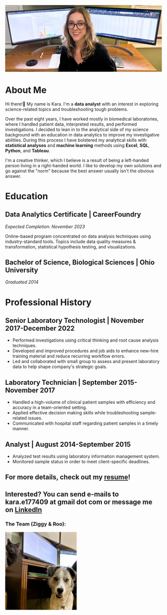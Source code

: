 <img src="images/portfolio3.jpg"/>

# About Me 
Hi there!👋 My name is Kara. I'm a **data analyst** with an interest in exploring science-related topics and troubleshooting tough problems. 

Over the past eight years, I have worked mostly in biomedical laboratories, where I handled patient data, interpreted results, and performed investigations. I decided to lean in to the analytical side of my science background with an education in data analytics to improve my investigative abilities. During this process I have bolstered my analytical skills with **statistical analyses** and **machine learning** methods using **Excel**, **SQL**, **Python**, and **Tableau**.

I'm a creative thinker, which I believe is a result of being a left-handed person living in a right-handed world. I like to develop my own solutions and go against the "norm" because the best answer usually isn't the obvious answer.

# Education
## Data Analytics Certificate | CareerFoundry
*Expected Completion: November 2023*

Online-based program concentrated on data analysis techniques using industry-standard tools. Topics include data quality measures & transformation, statistical hypothesis testing, and visualizations.

## Bachelor of Science, Biological Sciences | Ohio University
*Graduated 2014*

# Professional History 
## Senior Laboratory Technologist | November 2017-December 2022
* Performed investigations using critical thinking and root cause analysis techniques.
* Developed and improved procedures and job aids to enhance new-hire training material and reduce recurring workflow errors.
* Led and collaborated with small group to assess and present laboratory data to help shape company's strategic goals.

## Laboratory Technician | September 2015-November 2017
* Handled a high-volume of clinical patient samples with efficiency and accuracy in a team-oriented setting.
* Applied effective decision making skills while troubleshooting sample-related issues.
* Communicated with hospital staff regarding patient samples in a timely manner.

## Analyst | August 2014-September 2015
* Analyzed test results using laboratory information management system.
* Monitored sample status in order to meet client-specific deadlines.

## For more details, check out my [resume](https://github.com/ke177409/Kara-Evans/blob/main/images/Evans.Kara%20Resume.pdf)! 
## Interested? You can send e-mails to **kara.e177409 at gmail dot com** or message me on [LinkedIn](https://www.linkedin.com/in/kara-m-evans/)

### The Team (Ziggy & Roo): 
<img src="images/portfolio2.jpg" width=230 height=250/>
